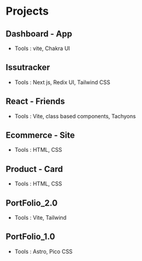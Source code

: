 # Projects

## Dashboard - App
- Tools : vite, Chakra UI

## Issutracker
- Tools : Next js, Redix UI, Tailwind CSS

## React - Friends
- Tools : Vite, class based components, Tachyons

## Ecommerce - Site
- Tools : HTML, CSS

## Product - Card
- Tools : HTML, CSS

## PortFolio_2.0
- Tools : Vite, Tailwind

## PortFolio_1.0
- Tools : Astro, Pico CSS